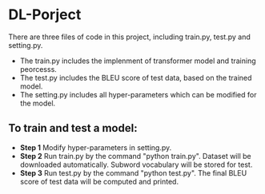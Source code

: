 # DL-Porject
There are three files of code in this project, including train.py, test.py and setting.py.

- The train.py includes the implenment of transformer model and training peorcesss. 
- The test.py includes the BLEU score of test data, based on the trained model.
- The setting.py includes all hyper-parameters which can be modified for the model.

## To train and test a model:
- **Step 1** Modify hyper-parameters in setting.py.
- **Step 2** Run train.py by the command "python train.py". Dataset will be downloaded automatically. Subword vocabulary will be stored for test.
- **Step 3** Run test.py by the command "python test.py". The final BLEU score of test data will be computed and printed.
